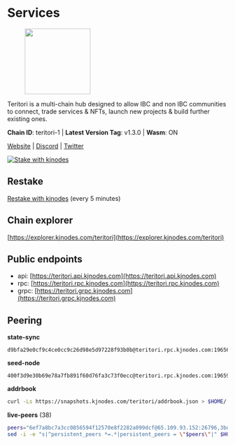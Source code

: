 # Services

<figure><img src="https://raw.githubusercontent.com/kj89/testnet_manuals/main/pingpub/logos/teritori.png" width="150" alt=""><figcaption></figcaption></figure>

Teritori is a multi-chain hub designed to allow IBC and non IBC communities  to connect, trade services & NFTs, launch new projects & build further existing ones.

**Chain ID**: teritori-1 | **Latest Version Tag**: v1.3.0 | **Wasm**: ON

[Website](https://teritori.com) | [Discord](https://discord.gg/teritori) | [Twitter](https://twitter.com/TeritoriNetwork)

[![Stake with kjnodes](https://i.ibb.co/cr44Q8j/button-stake-with-kjnodes.png)](https://restake.app/teritori/torivaloper184ln03hkpt75uhrrr26f66kvcqvf4yn4nc2xjm)

## Restake

[Restake with kjnodes](https://restake.app/teritori/torivaloper184ln03hkpt75uhrrr26f66kvcqvf4yn4nc2xjm) (every 5 minutes)
## Chain explorer
[https://explorer.kjnodes.com/teritori](https://explorer.kjnodes.com/teritori)

## Public endpoints

* api: [https://teritori.api.kjnodes.com](https://teritori.api.kjnodes.com)
* rpc: [https://teritori.rpc.kjnodes.com](https://teritori.rpc.kjnodes.com)
* grpc: [https://teritori.grpc.kjnodes.com](https://teritori.grpc.kjnodes.com)

## Peering

**state-sync**

```text
d9bfa29e0cf9c4ce0cc9c26d98e5d97228f93b0b@teritori.rpc.kjnodes.com:19656
```

**seed-node**

```text
400f3d9e30b69e78a7fb891f60d76fa3c73f0ecc@teritori.rpc.kjnodes.com:19659
```

**addrbook**
```bash
curl -Ls https://snapshots.kjnodes.com/teritori/addrbook.json > $HOME/.teritorid/config/addrbook.json
```

**live-peers** (38)
```bash
peers="6ef7a8bc7a3cc0856594f12570e8f2282a099dcf@65.109.93.152:26796,3bd3a20d7c8a26a20927289a7a6bffecf71de53e@51.81.155.97:10856,a043a97266360ff45781a9fc9392aedc16494c59@65.108.97.58:19656,89757803f40da51678451735445ad40d5b15e059@134.65.192.221:26656,e726816f42831689eab9378d5d577f1d06d25716@176.9.188.21:26656,d9bfa29e0cf9c4ce0cc9c26d98e5d97228f93b0b@65.109.88.38:19656,920f32f409bbb18b641cdc9513545e2e016c2c62@142.132.203.60:26656,c12c1ed98ab1f24266980c1f05ed0ca8812ca7aa@95.217.192.230:16656,48980875839186e08e12ebf0d9a2803b45206833@65.109.92.241:38026,12101148702a99298a971b310286e64bc7bb6135@65.109.23.182:38026,51eaf493facf36754411baa4f7b89355bd9cb3e7@195.201.63.87:42666,ce3baba928ae06cd3ff0af20aec888a82ddffef7@54.37.129.171:26656,ec4126b26336cd61b335345df4ff2a3fbb79338a@65.109.92.240:20026,0e189bbc6db606a14950a0e59641b798a255c3c8@65.109.37.154:3000,5a98d637a16b16bf425a4a785c9d11a7d1e5b8a0@65.21.131.215:26736,b3e9ad54d743ba8a465172f50b19cb52e77686c2@38.242.148.96:36656,2b4f46e601fb4ede2a0c98976337e3afdaa50dac@65.108.238.102:15956,8ac41af54dfd91c41de71cde222a55670f2f405d@141.95.65.73:15956,3178ac8fffd269325500c95679d58d5e8ec61746@198.244.213.94:22956,35de81a10ed992e427e6eb1d0d9ec3622d0f37fe@193.70.47.90:15956,0b27217386756577e1eadf00c4169dc8f041e522@51.210.7.219:26656,78815c81331c114cd508dae3a012f0d3e5e2b966@185.119.118.117:3000,82ebb17ddac20928fb8107201dad9f5aea7f9132@198.244.200.3:26656,46b7ae20e3cc4264076a91c3601f3894a021a80d@65.108.6.45:36656,526d8c7c44f59be9a39d7463c576b68c0db23174@65.108.234.23:15956,e1b058e5cfa2b836ddaa496b10911da62dcf182e@138.201.8.248:26656,d40face481bc00a617d9a29c39be412a776e28c2@116.202.36.240:10656,1f4e77295379ce0c928502d2b075157a8c8a9e64@51.83.96.150:26642,b8c05d504098d43be54ed65f2849dbd48ea07d6b@66.165.240.186:26665,db730d0ca424c7deb2e8529735522b4e317298b5@65.108.108.42:26656,efe721a953196d8c5f2375b86dcd54285aec565c@51.158.231.48:26656,a191006e50d3af40fd253c23dae715a45fdd7415@95.179.217.1:26656,3594b73f909a9c4b87cfe6a361ef8b2b51124dd5@65.109.69.59:15956,ca0d6b49b304c5f1c629809795f50440d5710b40@159.89.40.188:26656,5ab6437f73fe71f392d53566e037aa91087530ac@139.144.67.202:26656,4740ad44e58f4f4a0e2b9c4353500009eb73a05a@176.191.97.120:26656,d956d6180e96c62315a777b1a3ed8f1ebf873e80@38.242.232.202:29656,9755cab2585a2794453a5b396ef13b893393366f@65.108.212.224:46674"
sed -i -e "s|^persistent_peers *=.*|persistent_peers = \"$peers\"|" $HOME/.teritorid/config/config.toml
```
